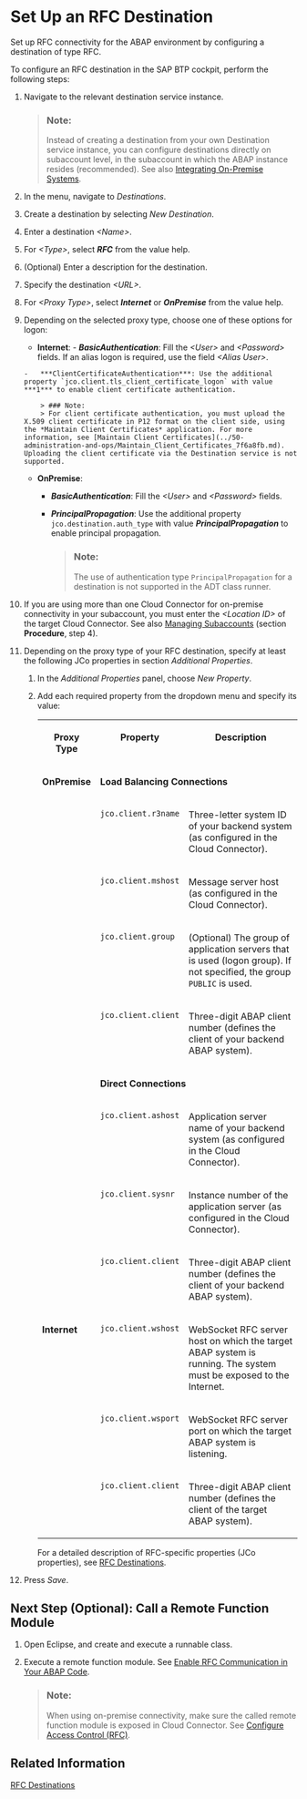 <!-- loioa69e99c457a54ff881adcff843eea950 -->

# Set Up an RFC Destination

Set up RFC connectivity for the ABAP environment by configuring a destination of type RFC.

To configure an RFC destination in the SAP BTP cockpit, perform the following steps:

1.  Navigate to the relevant destination service instance.

    > ### Note:  
    > Instead of creating a destination from your own Destination service instance, you can configure destinations directly on subaccount level, in the subaccount in which the ABAP instance resides \(recommended\). See also [Integrating On-Premise Systems](Integrating_On-Premise_Systems_c95327f.md).

2.  In the menu, navigate to *Destinations*.
3.  Create a destination by selecting *New Destination*.
4.  Enter a destination *<Name\>*.
5.  For *<Type\>*, select ***RFC*** from the value help.
6.  \(Optional\) Enter a description for the destination.
7.  Specify the destination *<URL\>*.
8.  For *<Proxy Type\>*, select ***Internet*** or ***OnPremise*** from the value help.
9.  Depending on the selected proxy type, choose one of these options for logon:
    -    **Internet**:
        -   ***BasicAuthentication***: Fill the *<User\>* and *<Password\>* fields. If an alias logon is required, use the field *<Alias User\>*.

        -   ***ClientCertificateAuthentication***: Use the additional property `jco.client.tls_client_certificate_logon` with value ***1*** to enable client certificate authentication.

            > ### Note:  
            > For client certificate authentication, you must upload the X.509 client certificate in P12 format on the client side, using the *Maintain Client Certificates* application. For more information, see [Maintain Client Certificates](../50-administration-and-ops/Maintain_Client_Certificates_7f6a8fb.md). Uploading the client certificate via the Destination service is not supported.


    -   **OnPremise**:
        -   ***BasicAuthentication***: Fill the *<User\>* and *<Password\>* fields.

        -   ***PrincipalPropagation***: Use the additional property `jco.destination.auth_type` with value ***PrincipalPropagation*** to enable principal propagation.

            > ### Note:  
            > The use of authentication type `PrincipalPropagation` for a destination is not supported in the ADT class runner.



10. If you are using more than one Cloud Connector for on-premise connectivity in your subaccount, you must enter the *<Location ID\>* of the target Cloud Connector. See also [Managing Subaccounts](https://help.sap.com/viewer/cca91383641e40ffbe03bdc78f00f681/Cloud/en-US/f16df12fab9f4fe1b8a4122f0fd54b6e.html) \(section **Procedure**, step 4\).
11. Depending on the proxy type of your RFC destination, specify at least the following JCo properties in section *Additional Properties*.
    1.  In the *Additional Properties* panel, choose *New Property*.
    2.  Add each required property from the dropdown menu and specify its value:


        <table>
        <tr>
        <th valign="top">

        Proxy Type


        
        </th>
        <th valign="top">

        Property


        
        </th>
        <th valign="top">

        Description


        
        </th>
        </tr>
        <tr>
        <td valign="top" rowspan="9">

        **OnPremise**


        
        </td>
        <td valign="top" colspan="2">

        **Load Balancing Connections**


        
        </td>
        </tr>
        <tr>
        <td valign="top">

        `jco.client.r3name`


        
        </td>
        <td valign="top">

        Three-letter system ID of your backend system \(as configured in the Cloud Connector\).


        
        </td>
        </tr>
        <tr>
        <td valign="top">

        `jco.client.mshost`


        
        </td>
        <td valign="top">

        Message server host \(as configured in the Cloud Connector\).


        
        </td>
        </tr>
        <tr>
        <td valign="top">

        `jco.client.group`


        
        </td>
        <td valign="top">

        \(Optional\) The group of application servers that is used \(logon group\). If not specified, the group `PUBLIC` is used.


        
        </td>
        </tr>
        <tr>
        <td valign="top">

        `jco.client.client`


        
        </td>
        <td valign="top">

        Three-digit ABAP client number \(defines the client of your backend ABAP system\).


        
        </td>
        </tr>
        <tr>
        <td valign="top" colspan="2">

        **Direct Connections** 


        
        </td>
        </tr>
        <tr>
        <td valign="top">

        `jco.client.ashost`


        
        </td>
        <td valign="top">

        Application server name of your backend system \(as configured in the Cloud Connector\).


        
        </td>
        </tr>
        <tr>
        <td valign="top">

        `jco.client.sysnr`


        
        </td>
        <td valign="top">

        Instance number of the application server \(as configured in the Cloud Connector\).


        
        </td>
        </tr>
        <tr>
        <td valign="top">

        `jco.client.client`


        
        </td>
        <td valign="top">

        Three-digit ABAP client number \(defines the client of your backend ABAP system\).


        
        </td>
        </tr>
        <tr>
        <td valign="top" rowspan="3">

        **Internet**


        
        </td>
        <td valign="top">

        `jco.client.wshost`


        
        </td>
        <td valign="top">

        WebSocket RFC server host on which the target ABAP system is running. The system must be exposed to the Internet.


        
        </td>
        </tr>
        <tr>
        <td valign="top">

        `jco.client.wsport`


        
        </td>
        <td valign="top">

        WebSocket RFC server port on which the target ABAP system is listening.


        
        </td>
        </tr>
        <tr>
        <td valign="top">

        `jco.client.client`


        
        </td>
        <td valign="top">

        Three-digit ABAP client number \(defines the client of the target ABAP system\).


        
        </td>
        </tr>
        </table>
        
        For a detailed description of RFC-specific properties \(JCo properties\), see [RFC Destinations](https://help.sap.com/viewer/cca91383641e40ffbe03bdc78f00f681/Cloud/en-US/238d027c154541f597201a0002713c86.html).


12. Press *Save*.



<a name="loioa69e99c457a54ff881adcff843eea950__section_hgj_1sk_4jb"/>

## Next Step \(Optional\): Call a Remote Function Module

1.  Open Eclipse, and create and execute a runnable class.
2.  Execute a remote function module. See [Enable RFC Communication in Your ABAP Code](Enable_RFC_Communication_in_Your_ABAP_Code_bbbd142.md).

    > ### Note:  
    > When using on-premise connectivity, make sure the called remote function module is exposed in Cloud Connector. See [Configure Access Control \(RFC\)](https://help.sap.com/viewer/cca91383641e40ffbe03bdc78f00f681/Cloud/en-US/ca5868997e48468395cf0ca4882f5783.html).




## Related Information

[RFC Destinations](https://help.sap.com/viewer/cca91383641e40ffbe03bdc78f00f681/Cloud/en-US/238d027c154541f597201a0002713c86.html)

